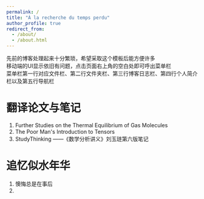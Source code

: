 ```yaml
---
permalink: /
title: "À la recherche du temps perdu"
author_profile: true
redirect_from: 
  - /about/
  - /about.html
---
```


先前的博客处理起来十分繁琐，希望采取这个模板后能方便许多  
移动端的UI显示依旧有问题，点击页面右上角的空白处即可呼出菜单栏  
菜单栏第一行对应文件栏、第二行文件夹栏、第三行博客日志栏、第四行个人简介栏以及第五行导航栏  

翻译论文与笔记
======
1. Further Studies on the Thermal Equilibrium of Gas Molecules  
1. The Poor Man's Introduction to Tensors  
1. StudyThinking ——《数学分析讲义》刘玉琏第六版笔记

追忆似水年华
======
1. 懊悔总是在事后
1. 
